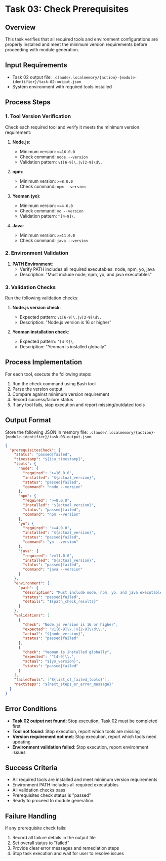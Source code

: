 # Task 03: Check Prerequisites

## Overview

This task verifies that all required tools and environment configurations are properly installed and meet the minimum version requirements before proceeding with module generation.

## Input Requirements

- Task 02 output file: `.claude/.localmemory/{action}-{module-identifier}/task-02-output.json`
- System environment with required tools installed

## Process Steps

### 1. Tool Version Verification

Check each required tool and verify it meets the minimum version requirement:

1. **Node.js**:
   - Minimum version: `>=16.0.0`
   - Check command: `node --version`
   - Validation pattern: `v1[6-9]\.|v[2-9]\d\.`

2. **npm**:
   - Minimum version: `>=8.0.0`
   - Check command: `npm --version`

3. **Yeoman (yo)**:
   - Minimum version: `>=4.0.0`
   - Check command: `yo --version`
   - Validation pattern: `^[4-9]\.`

4. **Java**:
   - Minimum version: `>=11.0.0`
   - Check command: `java --version`

### 2. Environment Validation

1. **PATH Environment**:
   - Verify PATH includes all required executables: node, npm, yo, java
   - Description: "Must include node, npm, yo, and java executables"

### 3. Validation Checks

Run the following validation checks:

1. **Node.js version check**:
   - Expected pattern: `v1[6-9]\.|v[2-9]\d\.`
   - Description: "Node.js version is 16 or higher"

2. **Yeoman installation check**:
   - Expected pattern: `^[4-9]\.`
   - Description: "Yeoman is installed globally"

## Process Implementation

For each tool, execute the following steps:

1. Run the check command using Bash tool
2. Parse the version output
3. Compare against minimum version requirement
4. Record success/failure status
5. If any tool fails, stop execution and report missing/outdated tools

## Output Format

Store the following JSON in memory file: `.claude/.localmemory/{action}-{module-identifier}/task-03-output.json`

```json
{
  "prerequisitesCheck": {
    "status": "passed|failed",
    "timestamp": "${iso_timestamp}",
    "tools": {
      "node": {
        "required": ">=16.0.0",
        "installed": "${actual_version}",
        "status": "passed|failed",
        "command": "node --version"
      },
      "npm": {
        "required": ">=8.0.0",
        "installed": "${actual_version}",
        "status": "passed|failed",
        "command": "npm --version"
      },
      "yo": {
        "required": ">=4.0.0",
        "installed": "${actual_version}",
        "status": "passed|failed",
        "command": "yo --version"
      },
      "java": {
        "required": ">=11.0.0",
        "installed": "${actual_version}",
        "status": "passed|failed",
        "command": "java --version"
      }
    },
    "environment": {
      "path": {
        "description": "Must include node, npm, yo, and java executables",
        "status": "passed|failed",
        "details": "${path_check_results}"
      }
    },
    "validations": [
      {
        "check": "Node.js version is 16 or higher",
        "expected": "v1[6-9]\\.|v[2-9]\\d\\.",
        "actual": "${node_version}",
        "status": "passed|failed"
      },
      {
        "check": "Yeoman is installed globally",
        "expected": "^[4-9]\\.",
        "actual": "${yo_version}",
        "status": "passed|failed"
      }
    ],
    "failedTools": ["${list_of_failed_tools}"],
    "nextSteps": "${next_steps_or_error_message}"
  }
}
```

## Error Conditions

- **Task 02 output not found**: Stop execution, Task 02 must be completed first
- **Tool not found**: Stop execution, report which tools are missing
- **Version requirement not met**: Stop execution, report which tools need updating
- **Environment validation failed**: Stop execution, report environment issues

## Success Criteria

- All required tools are installed and meet minimum version requirements
- Environment PATH includes all required executables
- All validation checks pass
- Prerequisites check status is "passed"
- Ready to proceed to module generation

## Failure Handling

If any prerequisite check fails:
1. Record all failure details in the output file
2. Set overall status to "failed"
3. Provide clear error messages and remediation steps
4. Stop task execution and wait for user to resolve issues
